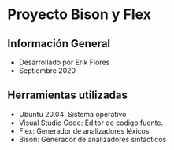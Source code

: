 # Proyecto Bison y Flex

## Información General
* Desarrollado por Erik Flores
* Septiembre 2020

## Herramientas utilizadas
* Ubuntu 20.04: Sistema operativo
* Visual Studio Code: Editor de codigo fuente.
* Flex: Generador de analizadores léxicos
* Bison: Generador de analizadores sintácticos

